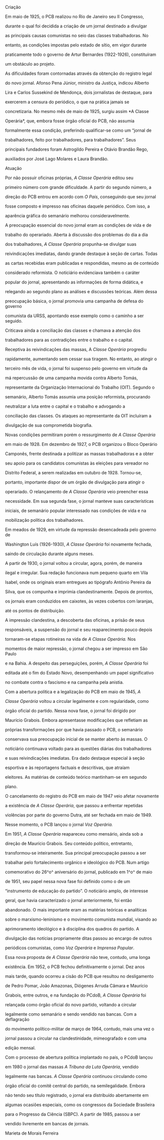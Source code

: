 

Criação



Em maio de 1925, o PCB realizou no Rio de Janeiro seu II Congresso,

durante o qual foi decidida a criação de um jornal destinado a divulgar

as principais causas comunistas no seio das classes trabalhadoras. No

entanto, as condições impostas pelo estado de sítio, em vigor durante

praticamente todo o governo de Artur Bernardes (1922-1926), constituíram

um obstáculo ao projeto.



As dificuldades foram contornadas através da obtenção do registro legal

do novo jornal. Afonso Pena Júnior, ministro da Justiça, indicou Alberto

Lira e Carlos Sussekind de Mendonça, dois jornalistas de destaque, para

exercerem a censura do periódico, o que na prática jamais se

concretizaria. No mesmo mês de maio de 1925, surgiu assim *A Classe

Operária*, que, embora fosse órgão oficial do PCB, não assumia

formalmente essa condição, preferindo qualificar-se como um “jornal de

trabalhadores, feito por trabalhadores, para trabalhadores”. Seus

principais fundadores foram Astrogildo Pereira e Otávio Brandão Rego,

auxiliados por José Lago Molares e Laura Brandão.



Atuação



Por não possuir oficinas próprias, *A Classe* *Operária* editou seu

primeiro número com grande dificuldade. A partir do segundo número, a

direção do PCB entrou em acordo com *O País*, conseguindo que seu jornal

fosse composto e impresso nas oficinas daquele periódico. Com isso, a

aparência gráfica do semanário melhorou consideravelmente.



A preocupação essencial do novo jornal eram as condições de vida e de

trabalho do operariado. Aberta à discussão dos problemas do dia a dia

dos trabalhadores, *A Classe Operária* propunha-se divulgar suas

reivindicações imediatas, dando grande destaque à seção de cartas. Todas

as cartas recebidas eram publicadas e respondidas, mesmo as de conteúdo

considerado reformista. O noticiário evidenciava também o caráter

popular do jornal, apresentando as informações de forma didática, e

relegando ao segundo plano as análises e discussões teóricas. Além dessa

preocupação básica, o jornal promovia uma campanha de defesa do governo

comunista da URSS, apontando esse exemplo como o caminho a ser seguido.

Criticava ainda a conciliação das classes e chamava a atenção dos

trabalhadores para as contradições entre o trabalho e o capital.



Receptiva às reivindicações das massas, A *Classe Operária* progrediu

rapidamente, aumentando sem cessar sua tiragem. No entanto, ao atingir o

terceiro mês de vida, o jornal foi suspenso pelo governo em virtude da

má repercussão de uma campanha movida contra Alberto Tomás,

representante da Organização Internacional do Trabalho (OIT). Segundo o

semanário, Alberto Tomás assumia uma posição reformista, procurando

neutralizar a luta entre o capital e o trabalho e advogando a

conciliação das classes. Os ataques ao representante da OIT incluíram a

divulgação de sua comprometida biografia.



Novas condições permitiram porém o ressurgimento de *A Classe Operária*

em maio de 1928. Em dezembro de 1927, o PCB organizou o Bloco Operário

Camponês, frente destinada a politizar as massas trabalhadoras e a obter

seu apoio para os candidatos comunistas às eleições para vereador no

Distrito Federal, a serem realizadas em outubro de 1928. Tornou-se,

portanto, importante dispor de um órgão de divulgação para atingir o

operariado. O relançamento de *A* *Classe Operária* veio preencher essa

necessidade. Em sua segunda fase, o jornal manteve suas características

iniciais, de semanário popular interessado nas condições de vida e na

mobilização política dos trabalhadores.



Em meados de 1929, em virtude da repressão desencadeada pelo governo de

Washington Luís (1926-1930), *A Classe Operária* foi novamente fechada,

saindo de circulação durante alguns meses.



A partir de 1930, o jornal voltou a circular, agora, porém, de maneira

ilegal e irregular. Sua redação funcionava num pequeno quarto em Vila

Isabel, onde os originais eram entregues ao tipógrafo Antônio Pereira da

Silva, que os compunha e imprimia clandestinamente. Depois de prontos,

os jornais eram conduzidos em caixotes, às vezes cobertos com laranjas,

até os pontos de distribuição.



A impressão clandestina, a descoberta das oficinas, a prisão de seus

responsáveis, a suspensão do jornal e seu reaparecimento pouco depois

tornaram-se etapas rotineiras na vida de *A Classe Operária.* Nos

momentos de maior repressão, o jornal chegou a ser impresso em São Paulo

e na Bahia. A despeito das perseguições, porém, *A Classe Operária* foi

editada até o fim do Estado Novo, desempenhando um papel significativo

no combate contra o fascismo e na campanha pela anistia.



Com a abertura política e a legalização do PCB em maio de 1945, *A*

*Classe Operária* voltou a circular legalmente e com regularidade, como

órgão oficial do partido. Nessa nova fase, o jornal foi dirigido por

Maurício Grabois. Embora apresentasse modificações que refletiam as

próprias transformações por que havia passado o PCB, o semanário

conservava sua preocupação inicial de se manter aberto às massas. O

noticiário continuava voltado para as questões diárias dos trabalhadores

e suas reivindicações imediatas. Era dado destaque especial à seção

esportiva e às reportagens factuais e descritivas, que atraíam

eleitores. As matérias de conteúdo teórico mantinham-se em segundo

plano.



O cancelamento do registro do PCB em maio de 1947 veio afetar novamente

a existência de *A Classe Operária*, que passou a enfrentar repetidas

violências por parte do governo Dutra, até ser fechada em maio de 1949.

Nesse momento, o PCB lançou o jornal *Voz* *Operária.*



Em 1951, *A Classe Operária* reapareceu como mensário, ainda sob a

direção de Maurício Grabois. Seu conteúdo político, entretanto,

transformou-se inteiramente. Sua principal preocupação passou a ser

trabalhar pelo fortalecimento orgânico e ideológico do PCB. Num artigo

comemorativo do 26^o^ aniversário do jornal, publicado em 1^o^ de maio

de 1951, seu papel nessa nova fase foi definido como o de um

“instrumento de educação do partido”. O noticiário amplo, de interesse

geral, que havia caracterizado o jornal anteriormente, foi então

abandonado. O mais importante eram as matérias teóricas e analíticas

sobre o marxismo-leninismo e o movimento comunista mundial, visando ao

aprimoramento ideológico e à disciplina dos quadros do partido. A

divulgação das notícias propriamente ditas passou ao encargo de outros

periódicos comunistas, como *Voz Operária* e *Imprensa Popular*.



Essa nova proposta de *A Classe Operária* não teve, contudo, uma longa

existência. Em 1952, o PCB fechou definitivamente o jornal. Dez anos

mais tarde, quando ocorreu a cisão do PCB que resultou no desligamento

de Pedro Pomar, João Amazonas, Diógenes Arruda Câmara e Maurício

Grabois, entre outros, e na fundação do PCdoB, *A Classe Operária* foi

relançada como órgão oficial do novo partido, voltando a circular

legalmente como semanário e sendo vendido nas bancas. Com a deflagração

do movimento político-militar de março de 1964, contudo, mais uma vez o

jornal passou a circular na clandestinidade, mimeografado e com uma

edição mensal.



Com o processo de abertura política implantado no país, o PCdoB lançou

em 1980 o jornal das massas *A Tribuna da Luta Operária*, vendido

legalmente nas bancas. *A Classe Operária* continuou circulando como

órgão oficial do comitê central do partido, na semilegalidade. Embora

não tendo seu título registrado, o jornal era distribuído abertamente em

algumas ocasiões especiais, como os congressos da Sociedade Brasileira

para o Progresso da Ciência (SBPC). A partir de 1985, passou a ser

vendido livremente em bancas de jornais.



Marieta de Morais Ferreira



